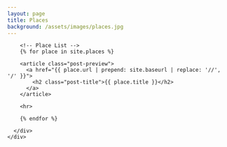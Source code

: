 ```yaml
---
layout: page
title: Places
background: /assets/images/places.jpg
---
```


  <div class="container">
    <div class="row">
      <div class="col-lg-8 col-md-10 mx-auto">

        <!-- Place List -->
        {% for place in site.places %}

        <article class="post-preview">
          <a href="{{ place.url | prepend: site.baseurl | replace: '//', '/' }}">
            <h2 class="post-title">{{ place.title }}</h2>
          </a>
        </article>

        <hr>

        {% endfor %}

      </div>
    </div>
  </div>
